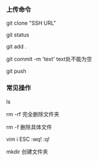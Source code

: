 ### 上传命令 

git clone "SSH URL"

git status

git add .

git commit -m 'text'  text处不能为空

git push

### 常见操作
ls

rm -rf  完全删除文件夹

rm -f   删除具体文件

vim    i   ESC  :wq!  :q!

mkdir 创建文件夹
